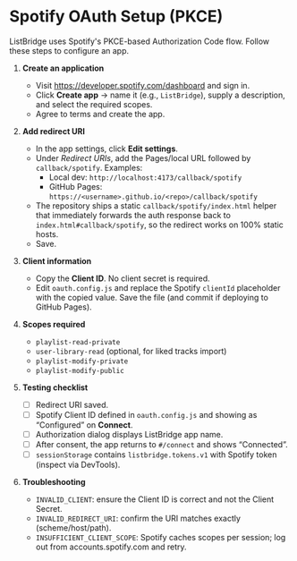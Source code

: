 # Spotify OAuth Setup (PKCE)

ListBridge uses Spotify's PKCE-based Authorization Code flow. Follow these steps to configure an app.

1. **Create an application**
   - Visit <https://developer.spotify.com/dashboard> and sign in.
   - Click **Create app** → name it (e.g., `ListBridge`), supply a description, and select the required scopes.
   - Agree to terms and create the app.

2. **Add redirect URI**
    - In the app settings, click **Edit settings**.
    - Under *Redirect URIs*, add the Pages/local URL followed by `callback/spotify`. Examples:
        - Local dev: `http://localhost:4173/callback/spotify`
        - GitHub Pages: `https://<username>.github.io/<repo>/callback/spotify`
    - The repository ships a static `callback/spotify/index.html` helper that immediately forwards the auth response back to `index.html#callback/spotify`, so the redirect works on 100% static hosts.
    - Save.

3. **Client information**
   - Copy the **Client ID**. No client secret is required.
   - Edit `oauth.config.js` and replace the Spotify `clientId` placeholder with the copied value. Save the file (and commit if deploying to GitHub Pages).

4. **Scopes required**
   - `playlist-read-private`
   - `user-library-read` (optional, for liked tracks import)
   - `playlist-modify-private`
   - `playlist-modify-public`

5. **Testing checklist**
    - [ ] Redirect URI saved.
    - [ ] Spotify Client ID defined in `oauth.config.js` and showing as “Configured” on **Connect**.
    - [ ] Authorization dialog displays ListBridge app name.
    - [ ] After consent, the app returns to `#/connect` and shows “Connected”.
    - [ ] `sessionStorage` contains `listbridge.tokens.v1` with Spotify token (inspect via DevTools).

6. **Troubleshooting**
   - `INVALID_CLIENT`: ensure the Client ID is correct and not the Client Secret.
   - `INVALID_REDIRECT_URI`: confirm the URI matches exactly (scheme/host/path).
   - `INSUFFICIENT_CLIENT_SCOPE`: Spotify caches scopes per session; log out from accounts.spotify.com and retry.

